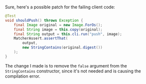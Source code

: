 Sure, here's a possible patch for the failing client code:
```java
@Test
void shouldPush() throws Exception {
    final Image original = new Image.ForOs();
    final String image = this.copy(original);
    final String output = this.cli.run("push", image);
    MatcherAssert.assertThat(
        output,
        new StringContains(original.digest())
    );
}
```
The change I made is to remove the `false` argument from the `StringContains` constructor, since it's not needed and is causing the compilation error.